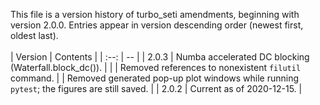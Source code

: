 This file is a version history of turbo_seti amendments, beginning with version 2.0.0.  Entries appear in version descending order (newest first, oldest last).
<br>
<br>
| Version | Contents |
| :--: | -- |
| 2.0.3 | Numba accelerated DC blocking (Waterfall.block_dc()). |
| | Removed references to nonexistent `filutil` command.
| | Removed generated pop-up plot windows while running `pytest`; the figures are still saved. |
| 2.0.2  | Current as of 2020-12-15. |
